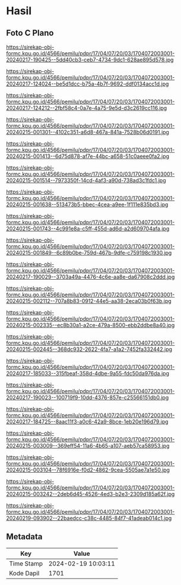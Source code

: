 # Hasil

## Foto C Plano

https://sirekap-obj-formc.kpu.go.id/4566/pemilu/pdpr/17/04/07/20/03/1704072003001-20240217-190425--5dd40cb3-ceb7-4734-9dc1-628ae895d578.jpg

https://sirekap-obj-formc.kpu.go.id/4566/pemilu/pdpr/17/04/07/20/03/1704072003001-20240217-124024--be5d1dcc-b75a-4b7f-9692-ddf0134acc1d.jpg

https://sirekap-obj-formc.kpu.go.id/4566/pemilu/pdpr/17/04/07/20/03/1704072003001-20240217-124212--2fbf58c4-0a7e-4a75-9e5d-d3c2619cc116.jpg

https://sirekap-obj-formc.kpu.go.id/4566/pemilu/pdpr/17/04/07/20/03/1704072003001-20240215-001301--4102c351-a6d8-467a-841a-7528b06d0191.jpg

https://sirekap-obj-formc.kpu.go.id/4566/pemilu/pdpr/17/04/07/20/03/1704072003001-20240215-001413--6d75d878-af7e-44bc-a658-51c0aeee0fa2.jpg

https://sirekap-obj-formc.kpu.go.id/4566/pemilu/pdpr/17/04/07/20/03/1704072003001-20240215-001514--7973350f-14cd-4af3-a90d-738ad3c1fdc1.jpg

https://sirekap-obj-formc.kpu.go.id/4566/pemilu/pdpr/17/04/07/20/03/1704072003001-20240215-001638--513473b5-bbec-4cea-a9ee-1f111e835bd3.jpg

https://sirekap-obj-formc.kpu.go.id/4566/pemilu/pdpr/17/04/07/20/03/1704072003001-20240215-001743--4c991e8a-c5ff-455d-ad6d-a2d609704afa.jpg

https://sirekap-obj-formc.kpu.go.id/4566/pemilu/pdpr/17/04/07/20/03/1704072003001-20240215-001849--6c89b0be-759d-467b-9dfe-c759198c1930.jpg

https://sirekap-obj-formc.kpu.go.id/4566/pemilu/pdpr/17/04/07/20/03/1704072003001-20240217-190029--3703a49a-4476-4c6e-aa8e-da67908c2ddd.jpg

https://sirekap-obj-formc.kpu.go.id/4566/pemilu/pdpr/17/04/07/20/03/1704072003001-20240215-002112--707a8b83-0912-44e5-aa38-2eca03b0f63b.jpg

https://sirekap-obj-formc.kpu.go.id/4566/pemilu/pdpr/17/04/07/20/03/1704072003001-20240215-002335--ec8b30a1-a2ce-479a-8500-ebb2ddbe8a40.jpg

https://sirekap-obj-formc.kpu.go.id/4566/pemilu/pdpr/17/04/07/20/03/1704072003001-20240215-002445--368dc932-2622-4fa7-a1a2-7452fa332442.jpg

https://sirekap-obj-formc.kpu.go.id/4566/pemilu/pdpr/17/04/07/20/03/1704072003001-20240217-185033--315fbeaf-358d-4dbe-9a55-fdc50da976da.jpg

https://sirekap-obj-formc.kpu.go.id/4566/pemilu/pdpr/17/04/07/20/03/1704072003001-20240217-190023--100719f9-10dd-4376-857e-c25566151db0.jpg

https://sirekap-obj-formc.kpu.go.id/4566/pemilu/pdpr/17/04/07/20/03/1704072003001-20240217-184725--8aac11f3-a0c6-42a9-8bce-1eb20e196d79.jpg

https://sirekap-obj-formc.kpu.go.id/4566/pemilu/pdpr/17/04/07/20/03/1704072003001-20240215-003009--369eff54-11a6-4b65-a107-aeb57ca58953.jpg

https://sirekap-obj-formc.kpu.go.id/4566/pemilu/pdpr/17/04/07/20/03/1704072003001-20240215-003104--78f6916e-f0d2-4862-9cea-5505ae7a1e50.jpg

https://sirekap-obj-formc.kpu.go.id/4566/pemilu/pdpr/17/04/07/20/03/1704072003001-20240215-003242--2deb6d45-4526-4ed3-b2e3-2309d185a62f.jpg

https://sirekap-obj-formc.kpu.go.id/4566/pemilu/pdpr/17/04/07/20/03/1704072003001-20240219-093902--22baedcc-c38c-4485-84f7-41adeab014c1.jpg


## Metadata

| Key        | Value               |
| ---------- | ------------------- |
| Time Stamp | 2024-02-19 10:03:11 |
| Kode Dapil | 1701                |



